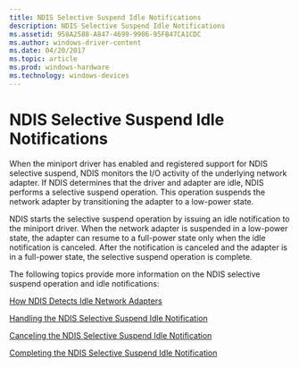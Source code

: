 ```yaml
---
title: NDIS Selective Suspend Idle Notifications
description: NDIS Selective Suspend Idle Notifications
ms.assetid: 958A2588-A847-4699-9906-95FB47CA1CDC
ms.author: windows-driver-content
ms.date: 04/20/2017
ms.topic: article
ms.prod: windows-hardware
ms.technology: windows-devices
---
```


# NDIS Selective Suspend Idle Notifications


When the miniport driver has enabled and registered support for NDIS selective suspend, NDIS monitors the I/O activity of the underlying network adapter. If NDIS determines that the driver and adapter are idle, NDIS performs a selective suspend operation. This operation suspends the network adapter by transitioning the adapter to a low-power state.

NDIS starts the selective suspend operation by issuing an idle notification to the miniport driver. When the network adapter is suspended in a low-power state, the adapter can resume to a full-power state only when the idle notification is canceled. After the notification is canceled and the adapter is in a full-power state, the selective suspend operation is complete.

The following topics provide more information on the NDIS selective suspend operation and idle notifications:

[How NDIS Detects Idle Network Adapters](how-ndis-detects-idle-network-adapters.md)

[Handling the NDIS Selective Suspend Idle Notification](handling-the-ndis-selective-suspend-idle-notification.md)

[Canceling the NDIS Selective Suspend Idle Notification](canceling-the-ndis-selective-suspend-idle-notification.md)

[Completing the NDIS Selective Suspend Idle Notification](completing-the-ndis-selective-suspend-idle-notification.md)

 

 





